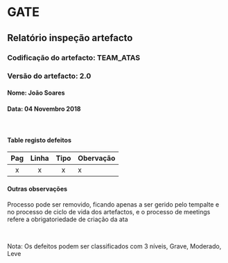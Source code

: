# GATE
## Relatório inspeção artefacto
### Codificação do artefacto: TEAM_ATAS
### Versão do artefacto: 2.0
#### Nome: João Soares
#### Data: 04 Novembro 2018

</br>

#### Table registo defeitos
|Pag|Linha|Tipo|Obervação
|:---:|:---:|:---:|---
|x|x|x|x

#### Outras observações
Processo pode ser removido, ficando apenas a ser gerido pelo tempalte e no processo de ciclo de vida dos artefactos, e o processo de meetings refere a obrigatoriedade de criação da ata

</br>

Nota: Os defeitos podem ser classificados com 3 níveis, Grave, Moderado, Leve